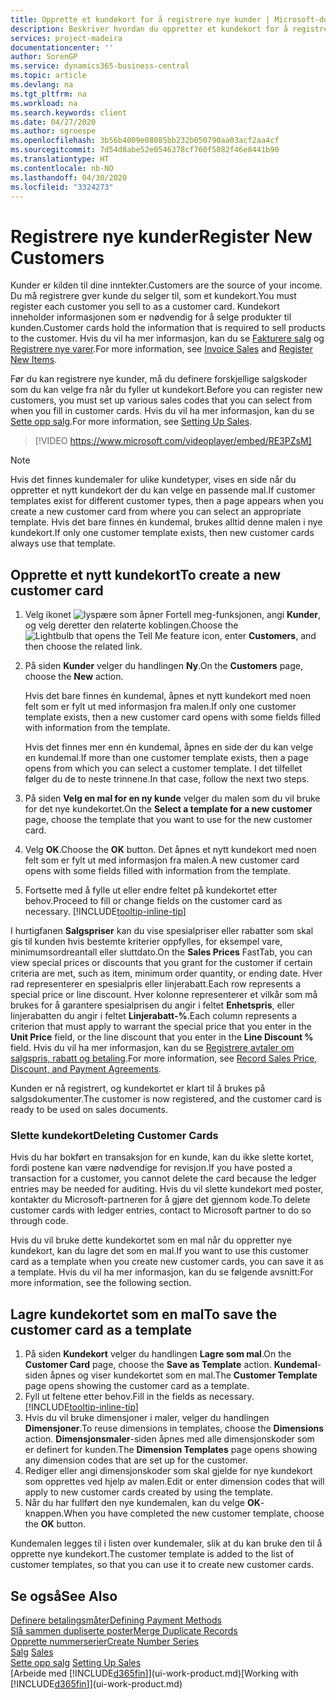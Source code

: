 ```yaml
---
title: Opprette et kundekort for å registrere nye kunder | Microsoft-dokumentasjon
description: Beskriver hvordan du oppretter et kundekort for å registrere informasjon om hver nye kunde eller klient du selger til.
services: project-madeira
documentationcenter: ''
author: SorenGP
ms.service: dynamics365-business-central
ms.topic: article
ms.devlang: na
ms.tgt_pltfrm: na
ms.workload: na
ms.search.keywords: client
ms.date: 04/27/2020
ms.author: sgroespe
ms.openlocfilehash: 3b56b4009e08085bb232b050790aa03acf2aa4cf
ms.sourcegitcommit: 7d54d8abe52e0546378cf760f5082f46e8441b90
ms.translationtype: HT
ms.contentlocale: nb-NO
ms.lasthandoff: 04/30/2020
ms.locfileid: "3324273"
---
```

# <a name="register-new-customers"></a><span data-ttu-id="4e125-103">Registrere nye kunder</span><span class="sxs-lookup"><span data-stu-id="4e125-103">Register New Customers</span></span>
<span data-ttu-id="4e125-104">Kunder er kilden til dine inntekter.</span><span class="sxs-lookup"><span data-stu-id="4e125-104">Customers are the source of your income.</span></span> <span data-ttu-id="4e125-105">Du må registrere gver kunde du selger til, som et kundekort.</span><span class="sxs-lookup"><span data-stu-id="4e125-105">You must register each customer you sell to as a customer card.</span></span> <span data-ttu-id="4e125-106">Kundekort inneholder informasjonen som er nødvendig for å selge produkter til kunden.</span><span class="sxs-lookup"><span data-stu-id="4e125-106">Customer cards hold the information that is required to sell products to the customer.</span></span> <span data-ttu-id="4e125-107">Hvis du vil ha mer informasjon, kan du se [Fakturere salg](sales-how-invoice-sales.md) og [Registrere nye varer](inventory-how-register-new-items.md).</span><span class="sxs-lookup"><span data-stu-id="4e125-107">For more information, see [Invoice Sales](sales-how-invoice-sales.md) and [Register New Items](inventory-how-register-new-items.md).</span></span>  

<span data-ttu-id="4e125-108">Før du kan registrere nye kunder, må du definere forskjellige salgskoder som du kan velge fra når du fyller ut kundekort.</span><span class="sxs-lookup"><span data-stu-id="4e125-108">Before you can register new customers, you must set up various sales codes that you can select from when you fill in customer cards.</span></span> <span data-ttu-id="4e125-109">Hvis du vil ha mer informasjon, kan du se [Sette opp salg](sales-setup-sales.md).</span><span class="sxs-lookup"><span data-stu-id="4e125-109">For more information, see [Setting Up Sales](sales-setup-sales.md).</span></span>

> [!VIDEO https://www.microsoft.com/videoplayer/embed/RE3PZsM]

> [!NOTE]  
> <span data-ttu-id="4e125-110">Hvis det finnes kundemaler for ulike kundetyper, vises en side når du oppretter et nytt kundekort der du kan velge en passende mal.</span><span class="sxs-lookup"><span data-stu-id="4e125-110">If customer templates exist for different customer types, then a page appears when you create a new customer card from where you can select an appropriate template.</span></span> <span data-ttu-id="4e125-111">Hvis det bare finnes én kundemal, brukes alltid denne malen i nye kundekort.</span><span class="sxs-lookup"><span data-stu-id="4e125-111">If only one customer template exists, then new customer cards always use that template.</span></span>  

## <a name="to-create-a-new-customer-card"></a><span data-ttu-id="4e125-112">Opprette et nytt kundekort</span><span class="sxs-lookup"><span data-stu-id="4e125-112">To create a new customer card</span></span>
1. <span data-ttu-id="4e125-113">Velg ikonet ![lyspære som åpner Fortell meg-funksjonen](media/ui-search/search_small.png "Fortell hva du vil gjøre"), angi **Kunder**, og velg deretter den relaterte koblingen.</span><span class="sxs-lookup"><span data-stu-id="4e125-113">Choose the ![Lightbulb that opens the Tell Me feature](media/ui-search/search_small.png "Tell me what you want to do") icon, enter **Customers**, and then choose the related link.</span></span>  
2. <span data-ttu-id="4e125-114">På siden **Kunder** velger du handlingen **Ny**.</span><span class="sxs-lookup"><span data-stu-id="4e125-114">On the **Customers** page, choose the **New** action.</span></span>

    <span data-ttu-id="4e125-115">Hvis det bare finnes én kundemal, åpnes et nytt kundekort med noen felt som er fylt ut med informasjon fra malen.</span><span class="sxs-lookup"><span data-stu-id="4e125-115">If only one customer template exists, then a new customer card opens with some fields filled with information from the template.</span></span>

    <span data-ttu-id="4e125-116">Hvis det finnes mer enn én kundemal, åpnes en side der du kan velge en kundemal.</span><span class="sxs-lookup"><span data-stu-id="4e125-116">If more than one customer template exists, then a page opens from which you can select a customer template.</span></span> <span data-ttu-id="4e125-117">I det tilfellet følger du de to neste trinnene.</span><span class="sxs-lookup"><span data-stu-id="4e125-117">In that case, follow the next two steps.</span></span>
3. <span data-ttu-id="4e125-118">På siden **Velg en mal for en ny kunde** velger du malen som du vil bruke for det nye kundekortet.</span><span class="sxs-lookup"><span data-stu-id="4e125-118">On the **Select a template for a new customer** page, choose the template that you want to use for the new customer card.</span></span>
4. <span data-ttu-id="4e125-119">Velg **OK**.</span><span class="sxs-lookup"><span data-stu-id="4e125-119">Choose the **OK** button.</span></span> <span data-ttu-id="4e125-120">Det åpnes et nytt kundekort med noen felt som er fylt ut med informasjon fra malen.</span><span class="sxs-lookup"><span data-stu-id="4e125-120">A new customer card opens with some fields filled with information from the template.</span></span>  
5. <span data-ttu-id="4e125-121">Fortsette med å fylle ut eller endre feltet på kundekortet etter behov.</span><span class="sxs-lookup"><span data-stu-id="4e125-121">Proceed to fill or change fields on the customer card as necessary.</span></span> [!INCLUDE[tooltip-inline-tip](includes/tooltip-inline-tip_md.md)]

<span data-ttu-id="4e125-122">I hurtigfanen **Salgspriser** kan du vise spesialpriser eller rabatter som skal gis til kunden hvis bestemte kriterier oppfylles, for eksempel vare, minimumsordreantall eller sluttdato.</span><span class="sxs-lookup"><span data-stu-id="4e125-122">On the **Sales Prices** FastTab, you can view special prices or discounts that you grant for the customer if certain criteria are met, such as item, minimum order quantity, or ending date.</span></span> <span data-ttu-id="4e125-123">Hver rad representerer en spesialpris eller linjerabatt.</span><span class="sxs-lookup"><span data-stu-id="4e125-123">Each row represents a special price or line discount.</span></span> <span data-ttu-id="4e125-124">Hver kolonne representerer et vilkår som må brukes for å garantere spesialprisen du angir i feltet **Enhetspris**, eller linjerabatten du angir i feltet **Linjerabatt-%**.</span><span class="sxs-lookup"><span data-stu-id="4e125-124">Each column represents a criterion that must apply to warrant the special price that you enter in the **Unit Price** field, or the line discount that you enter in the **Line Discount %** field.</span></span> <span data-ttu-id="4e125-125">Hvis du vil ha mer informasjon, kan du se [Registrere avtaler om salgspris, rabatt og betaling](sales-how-record-sales-price-discount-payment-agreements.md).</span><span class="sxs-lookup"><span data-stu-id="4e125-125">For more information, see [Record Sales Price, Discount, and Payment Agreements](sales-how-record-sales-price-discount-payment-agreements.md).</span></span>

<span data-ttu-id="4e125-126">Kunden er nå registrert, og kundekortet er klart til å brukes på salgsdokumenter.</span><span class="sxs-lookup"><span data-stu-id="4e125-126">The customer is now registered, and the customer card is ready to be used on sales documents.</span></span>

### <a name="deleting-customer-cards"></a><span data-ttu-id="4e125-127">Slette kundekort</span><span class="sxs-lookup"><span data-stu-id="4e125-127">Deleting Customer Cards</span></span>
<span data-ttu-id="4e125-128">Hvis du har bokført en transaksjon for en kunde, kan du ikke slette kortet, fordi postene kan være nødvendige for revisjon.</span><span class="sxs-lookup"><span data-stu-id="4e125-128">If you have posted a transaction for a customer, you cannot delete the card because the ledger entries may be needed for auditing.</span></span> <span data-ttu-id="4e125-129">Hvis du vil slette kundekort med poster, kontakter du Microsoft-partneren for å gjøre det gjennom kode.</span><span class="sxs-lookup"><span data-stu-id="4e125-129">To delete customer cards with ledger entries, contact to Microsoft partner to do so through code.</span></span>

<span data-ttu-id="4e125-130">Hvis du vil bruke dette kundekortet som en mal når du oppretter nye kundekort, kan du lagre det som en mal.</span><span class="sxs-lookup"><span data-stu-id="4e125-130">If you want to use this customer card as a template when you create new customer cards, you can save it as a template.</span></span> <span data-ttu-id="4e125-131">Hvis du vil ha mer informasjon, kan du se følgende avsnitt:</span><span class="sxs-lookup"><span data-stu-id="4e125-131">For more information, see the following section.</span></span>

## <a name="to-save-the-customer-card-as-a-template"></a><span data-ttu-id="4e125-132">Lagre kundekortet som en mal</span><span class="sxs-lookup"><span data-stu-id="4e125-132">To save the customer card as a template</span></span>
1. <span data-ttu-id="4e125-133">På siden **Kundekort** velger du handlingen **Lagre som mal**.</span><span class="sxs-lookup"><span data-stu-id="4e125-133">On the **Customer Card** page, choose the **Save as Template** action.</span></span> <span data-ttu-id="4e125-134">**Kundemal**-siden åpnes og viser kundekortet som en mal.</span><span class="sxs-lookup"><span data-stu-id="4e125-134">The **Customer Template** page opens showing the customer card as a template.</span></span>
2. <span data-ttu-id="4e125-135">Fyll ut feltene etter behov.</span><span class="sxs-lookup"><span data-stu-id="4e125-135">Fill in the fields as necessary.</span></span> [!INCLUDE[tooltip-inline-tip](includes/tooltip-inline-tip_md.md)]
3. <span data-ttu-id="4e125-136">Hvis du vil bruke dimensjoner i maler, velger du handlingen **Dimensjoner**.</span><span class="sxs-lookup"><span data-stu-id="4e125-136">To reuse dimensions in templates, choose the **Dimensions** action.</span></span> <span data-ttu-id="4e125-137">**Dimensjonsmaler**-siden åpnes med alle dimensjonskoder som er definert for kunden.</span><span class="sxs-lookup"><span data-stu-id="4e125-137">The **Dimension Templates** page opens showing any dimension codes that are set up for the customer.</span></span>
4. <span data-ttu-id="4e125-138">Rediger eller angi dimensjonskoder som skal gjelde for nye kundekort som opprettes ved hjelp av malen.</span><span class="sxs-lookup"><span data-stu-id="4e125-138">Edit or enter dimension codes that will apply to new customer cards created by using the template.</span></span>  
5. <span data-ttu-id="4e125-139">Når du har fullført den nye kundemalen, kan du velge **OK**-knappen.</span><span class="sxs-lookup"><span data-stu-id="4e125-139">When you have completed the new customer template, choose the **OK** button.</span></span>

<span data-ttu-id="4e125-140">Kundemalen legges til i listen over kundemaler, slik at du kan bruke den til å opprette nye kundekort.</span><span class="sxs-lookup"><span data-stu-id="4e125-140">The customer template is added to the list of customer templates, so that you can use it to create new customer cards.</span></span>

## <a name="see-also"></a><span data-ttu-id="4e125-141">Se også</span><span class="sxs-lookup"><span data-stu-id="4e125-141">See Also</span></span>
[<span data-ttu-id="4e125-142">Definere betalingsmåter</span><span class="sxs-lookup"><span data-stu-id="4e125-142">Defining Payment Methods</span></span>](finance-payment-methods.md)  
[<span data-ttu-id="4e125-143">Slå sammen dupliserte poster</span><span class="sxs-lookup"><span data-stu-id="4e125-143">Merge Duplicate Records</span></span>](sales-how-merge-duplicate-records.md)  
[<span data-ttu-id="4e125-144">Opprette nummerserier</span><span class="sxs-lookup"><span data-stu-id="4e125-144">Create Number Series</span></span>](ui-create-number-series.md)  
<span data-ttu-id="4e125-145">[Salg](sales-manage-sales.md)  </span><span class="sxs-lookup"><span data-stu-id="4e125-145">[Sales](sales-manage-sales.md)  </span></span>  
<span data-ttu-id="4e125-146">[Sette opp salg](sales-setup-sales.md)  </span><span class="sxs-lookup"><span data-stu-id="4e125-146">[Setting Up Sales](sales-setup-sales.md)  </span></span>  
<span data-ttu-id="4e125-147">[Arbeide med [!INCLUDE[d365fin](includes/d365fin_md.md)]](ui-work-product.md)</span><span class="sxs-lookup"><span data-stu-id="4e125-147">[Working with [!INCLUDE[d365fin](includes/d365fin_md.md)]](ui-work-product.md)</span></span>
